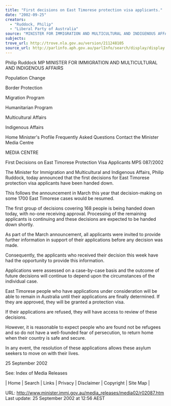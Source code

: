 ```yaml
---
title: "First decisions on East Timorese protection visa applicants."
date: "2002-09-25"
creators:
  - "Ruddock, Philip"
  - "Liberal Party of Australia"
source: "MINISTER FOR IMMIGRATION AND MULTICULTURAL AND INDIGENOUS AFFAIRS"
subjects:
trove_url: http://trove.nla.gov.au/version/211248105
source_url: http://parlinfo.aph.gov.au/parlInfo/search/display/display.w3p;query=Id%3A%22media/pressrel/WWH76%22
---
```


 Philip Ruddock MP MINISTER FOR IMMIGRATION AND MULTICULTURAL AND INDIGENOUS AFFAIRS

 Population Change

 Border Protection

 Migration Program

 Humanitarian Program

 Multicultural Affairs

 Indigenous Affairs

 Home Minister's Profile Frequently Asked Questions Contact the Minister Media Centre

 MEDIA CENTRE

 First Decisions on East Timorese Protection Visa Applicants MPS 087/2002

 The Minister for Immigration and Multicultural and Indigenous Affairs, Philip Ruddock, today announced that the first decisions for East Timorese protection visa applicants have been handed down.

 This follows the announcement in March this year that decision-making on some 1700 East Timorese cases would be resumed.

 The first group of decisions covering 168 people is being handed down today, with no-one receiving approval. Processing of the remaining applicants is continuing and these decisions are expected to be handed down shortly.

 As part of the March announcement, all applicants were invited to provide further information in support of their applications before any decision was made.

 Consequently, the applicants who received their decision this week have had the opportunity to provide this information.

 Applications were assessed on a case-by-case basis and the outcome of future decisions will continue to depend upon the circumstances of the individual case.

 East Timorese people who have applications under consideration will be able to remain in Australia until their applications are finally determined. If they are approved, they will be granted a protection visa.

 If their applications are refused, they will have access to review of these decisions.

 However, it is reasonable to expect people who are found not be refugees and so do not have a well-founded fear of persecution, to return home when their country is safe and secure.

 In any event, the resolution of these applications allows these asylum seekers to move on with their lives.

 25 September 2002

 See: Index of Media Releases

 | Home | Search | Links | Privacy | Disclaimer | Copyright | Site Map |

 URL: http://www.minister.immi.gov.au/media_releases/media02/r02087.htm Last update: 25 September 2002 at 12:56 AEST

  

